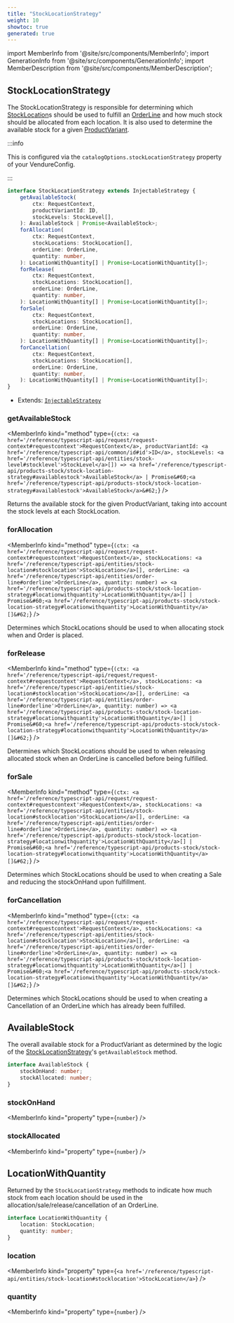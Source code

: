 ```yaml
---
title: "StockLocationStrategy"
weight: 10
showtoc: true
generated: true
---
```

<!-- This file was generated from the Vendure source. Do not modify. Instead, re-run the "docs:build" script -->
import MemberInfo from '@site/src/components/MemberInfo';
import GenerationInfo from '@site/src/components/GenerationInfo';
import MemberDescription from '@site/src/components/MemberDescription';


## StockLocationStrategy

<GenerationInfo sourceFile="packages/core/src/config/catalog/stock-location-strategy.ts" sourceLine="55" packageName="@vendure/core" since="2.0.0" />

The StockLocationStrategy is responsible for determining which <a href='/reference/typescript-api/entities/stock-location#stocklocation'>StockLocation</a>s
should be used to fulfill an <a href='/reference/typescript-api/entities/order-line#orderline'>OrderLine</a> and how much stock should be allocated
from each location. It is also used to determine the available stock for a given
<a href='/reference/typescript-api/entities/product-variant#productvariant'>ProductVariant</a>.

:::info

This is configured via the `catalogOptions.stockLocationStrategy` property of
your VendureConfig.

:::

```ts title="Signature"
interface StockLocationStrategy extends InjectableStrategy {
    getAvailableStock(
        ctx: RequestContext,
        productVariantId: ID,
        stockLevels: StockLevel[],
    ): AvailableStock | Promise<AvailableStock>;
    forAllocation(
        ctx: RequestContext,
        stockLocations: StockLocation[],
        orderLine: OrderLine,
        quantity: number,
    ): LocationWithQuantity[] | Promise<LocationWithQuantity[]>;
    forRelease(
        ctx: RequestContext,
        stockLocations: StockLocation[],
        orderLine: OrderLine,
        quantity: number,
    ): LocationWithQuantity[] | Promise<LocationWithQuantity[]>;
    forSale(
        ctx: RequestContext,
        stockLocations: StockLocation[],
        orderLine: OrderLine,
        quantity: number,
    ): LocationWithQuantity[] | Promise<LocationWithQuantity[]>;
    forCancellation(
        ctx: RequestContext,
        stockLocations: StockLocation[],
        orderLine: OrderLine,
        quantity: number,
    ): LocationWithQuantity[] | Promise<LocationWithQuantity[]>;
}
```
* Extends: <code><a href='/reference/typescript-api/common/injectable-strategy#injectablestrategy'>InjectableStrategy</a></code>



<div className="members-wrapper">

### getAvailableStock

<MemberInfo kind="method" type={`(ctx: <a href='/reference/typescript-api/request/request-context#requestcontext'>RequestContext</a>, productVariantId: <a href='/reference/typescript-api/common/id#id'>ID</a>, stockLevels: <a href='/reference/typescript-api/entities/stock-level#stocklevel'>StockLevel</a>[]) => <a href='/reference/typescript-api/products-stock/stock-location-strategy#availablestock'>AvailableStock</a> | Promise&#60;<a href='/reference/typescript-api/products-stock/stock-location-strategy#availablestock'>AvailableStock</a>&#62;`}   />

Returns the available stock for the given ProductVariant, taking into account
the stock levels at each StockLocation.
### forAllocation

<MemberInfo kind="method" type={`(ctx: <a href='/reference/typescript-api/request/request-context#requestcontext'>RequestContext</a>, stockLocations: <a href='/reference/typescript-api/entities/stock-location#stocklocation'>StockLocation</a>[], orderLine: <a href='/reference/typescript-api/entities/order-line#orderline'>OrderLine</a>, quantity: number) => <a href='/reference/typescript-api/products-stock/stock-location-strategy#locationwithquantity'>LocationWithQuantity</a>[] | Promise&#60;<a href='/reference/typescript-api/products-stock/stock-location-strategy#locationwithquantity'>LocationWithQuantity</a>[]&#62;`}   />

Determines which StockLocations should be used to when allocating stock when
and Order is placed.
### forRelease

<MemberInfo kind="method" type={`(ctx: <a href='/reference/typescript-api/request/request-context#requestcontext'>RequestContext</a>, stockLocations: <a href='/reference/typescript-api/entities/stock-location#stocklocation'>StockLocation</a>[], orderLine: <a href='/reference/typescript-api/entities/order-line#orderline'>OrderLine</a>, quantity: number) => <a href='/reference/typescript-api/products-stock/stock-location-strategy#locationwithquantity'>LocationWithQuantity</a>[] | Promise&#60;<a href='/reference/typescript-api/products-stock/stock-location-strategy#locationwithquantity'>LocationWithQuantity</a>[]&#62;`}   />

Determines which StockLocations should be used to when releasing allocated
stock when an OrderLine is cancelled before being fulfilled.
### forSale

<MemberInfo kind="method" type={`(ctx: <a href='/reference/typescript-api/request/request-context#requestcontext'>RequestContext</a>, stockLocations: <a href='/reference/typescript-api/entities/stock-location#stocklocation'>StockLocation</a>[], orderLine: <a href='/reference/typescript-api/entities/order-line#orderline'>OrderLine</a>, quantity: number) => <a href='/reference/typescript-api/products-stock/stock-location-strategy#locationwithquantity'>LocationWithQuantity</a>[] | Promise&#60;<a href='/reference/typescript-api/products-stock/stock-location-strategy#locationwithquantity'>LocationWithQuantity</a>[]&#62;`}   />

Determines which StockLocations should be used to when creating a Sale
and reducing the stockOnHand upon fulfillment.
### forCancellation

<MemberInfo kind="method" type={`(ctx: <a href='/reference/typescript-api/request/request-context#requestcontext'>RequestContext</a>, stockLocations: <a href='/reference/typescript-api/entities/stock-location#stocklocation'>StockLocation</a>[], orderLine: <a href='/reference/typescript-api/entities/order-line#orderline'>OrderLine</a>, quantity: number) => <a href='/reference/typescript-api/products-stock/stock-location-strategy#locationwithquantity'>LocationWithQuantity</a>[] | Promise&#60;<a href='/reference/typescript-api/products-stock/stock-location-strategy#locationwithquantity'>LocationWithQuantity</a>[]&#62;`}   />

Determines which StockLocations should be used to when creating a Cancellation
of an OrderLine which has already been fulfilled.


</div>


## AvailableStock

<GenerationInfo sourceFile="packages/core/src/config/catalog/stock-location-strategy.ts" sourceLine="18" packageName="@vendure/core" since="2.0.0" />

The overall available stock for a ProductVariant as determined by the logic of the
<a href='/reference/typescript-api/products-stock/stock-location-strategy#stocklocationstrategy'>StockLocationStrategy</a>'s `getAvailableStock` method.

```ts title="Signature"
interface AvailableStock {
    stockOnHand: number;
    stockAllocated: number;
}
```

<div className="members-wrapper">

### stockOnHand

<MemberInfo kind="property" type={`number`}   />


### stockAllocated

<MemberInfo kind="property" type={`number`}   />




</div>


## LocationWithQuantity

<GenerationInfo sourceFile="packages/core/src/config/catalog/stock-location-strategy.ts" sourceLine="32" packageName="@vendure/core" since="2.0.0" />

Returned by the `StockLocationStrategy` methods to indicate how much stock from each
location should be used in the allocation/sale/release/cancellation of an OrderLine.

```ts title="Signature"
interface LocationWithQuantity {
    location: StockLocation;
    quantity: number;
}
```

<div className="members-wrapper">

### location

<MemberInfo kind="property" type={`<a href='/reference/typescript-api/entities/stock-location#stocklocation'>StockLocation</a>`}   />


### quantity

<MemberInfo kind="property" type={`number`}   />




</div>
